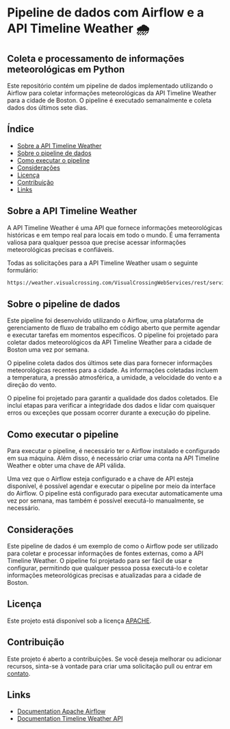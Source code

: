 # Pipeline de dados com Airflow e a API Timeline Weather 🌧️

## Coleta e processamento de informações meteorológicas em Python


Este repositório contém um pipeline de dados implementado utilizando o Airflow para coletar informações meteorológicas da API Timeline Weather para a cidade de Boston. O pipeline é executado semanalmente e coleta dados dos últimos sete dias.

## Índice

- [Sobre a API Timeline Weather](#sobre-a-api-timeline-weather)
- [Sobre o pipeline de dados](#sobre-o-pipeline-de-dados)
- [Como executar o pipeline](#como-executar-o-pipeline)
- [Considerações](#considerações)
- [Licença](#licença)
- [Contribuição](#contribuição)
- [Links](#links)


## Sobre a API Timeline Weather

A API Timeline Weather é uma API que fornece informações meteorológicas históricas e em tempo real para locais em todo o mundo. É uma ferramenta valiosa para qualquer pessoa que precise acessar informações meteorológicas precisas e confiáveis.

Todas as solicitações para a API Timeline Weather usam o seguinte formulário:

```bash
https://weather.visualcrossing.com/VisualCrossingWebServices/rest/services/timeline/[location]/[date1]/[date2]?key=YOUR_API_KEY
```

## Sobre o pipeline de dados

Este pipeline foi desenvolvido utilizando o Airflow, uma plataforma de gerenciamento de fluxo de trabalho em código aberto que permite agendar e executar tarefas em momentos específicos. O pipeline foi projetado para coletar dados meteorológicos da API Timeline Weather para a cidade de Boston uma vez por semana.

O pipeline coleta dados dos últimos sete dias para fornecer informações meteorológicas recentes para a cidade. As informações coletadas incluem a temperatura, a pressão atmosférica, a umidade, a velocidade do vento e a direção do vento.

O pipeline foi projetado para garantir a qualidade dos dados coletados. Ele inclui etapas para verificar a integridade dos dados e lidar com quaisquer erros ou exceções que possam ocorrer durante a execução do pipeline.

## Como executar o pipeline

Para executar o pipeline, é necessário ter o Airflow instalado e configurado em sua máquina. Além disso, é necessário criar uma conta na API Timeline Weather e obter uma chave de API válida.

Uma vez que o Airflow esteja configurado e a chave de API esteja disponível, é possível agendar e executar o pipeline por meio da interface do Airflow. O pipeline está configurado para executar automaticamente uma vez por semana, mas também é possível executá-lo manualmente, se necessário.

## Considerações

Este pipeline de dados é um exemplo de como o Airflow pode ser utilizado para coletar e processar informações de fontes externas, como a API Timeline Weather. O pipeline foi projetado para ser fácil de usar e configurar, permitindo que qualquer pessoa possa executá-lo e coletar informações meteorológicas precisas e atualizadas para a cidade de Boston.

## Licença

Este projeto está disponível sob a licença [APACHE](https://www.apache.org/licenses/LICENSE-2.0).

## Contribuição

Este projeto é aberto a contribuições. Se você deseja melhorar ou adicionar recursos, sinta-se à vontade para criar uma solicitação pull ou entrar em [contato](https://www.linkedin.com/in/nayyarabernardo).

## Links

- [Documentation Apache Airflow](https://airflow.apache.org/docs/stable/)
- [Documentation Timeline Weather API ](https://www.visualcrossing.com/resources/documentation/weather-api/timeline-weather-api/)
